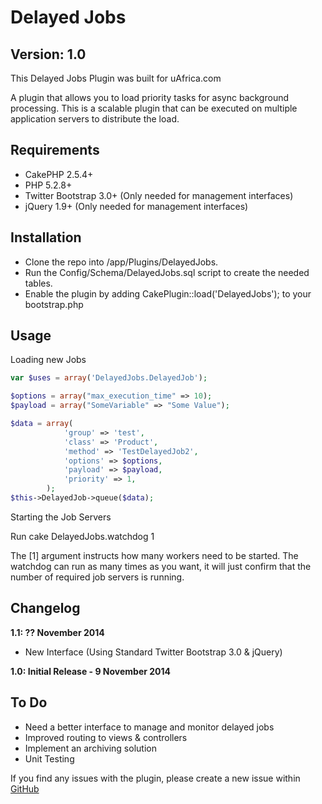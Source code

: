 Delayed Jobs
=================

Version: 1.0
------------

This Delayed Jobs Plugin was built for uAfrica.com

A plugin that allows you to load priority tasks for async background processing. This is a scalable plugin that can be executed on multiple application servers to distribute the load.

Requirements
------------

* CakePHP 2.5.4+
* PHP 5.2.8+
* Twitter Bootstrap 3.0+ (Only needed for management interfaces)
* jQuery 1.9+ (Only needed for management interfaces)

Installation
------------

* Clone the repo into /app/Plugins/DelayedJobs.
* Run the Config/Schema/DelayedJobs.sql script to create the needed tables.
* Enable the plugin by adding CakePlugin::load('DelayedJobs'); to your bootstrap.php

Usage
-------------

Loading new Jobs

```php
var $uses = array('DelayedJobs.DelayedJob');

$options = array("max_execution_time" => 10);
$payload = array("SomeVariable" => "Some Value");

$data = array(
            'group' => 'test',
            'class' => 'Product',
            'method' => 'TestDelayedJob2',
            'options' => $options,
            'payload' => $payload,
            'priority' => 1,
        );
$this->DelayedJob->queue($data);
```

Starting the Job Servers

Run
        cake DelayedJobs.watchdog 1

The [1] argument instructs how many workers need to be started. The watchdog can run as many times as you want, it will just confirm that the number of required job servers is running.


Changelog
-----

**1.1: ?? November 2014**
* New Interface (Using Standard Twitter Bootstrap 3.0 & jQuery)

**1.0: Initial Release - 9 November 2014**

To Do
-----

* Need a better interface to manage and monitor delayed jobs
* Improved routing to views & controllers
* Implement an archiving solution
* Unit Testing

If you find any issues with the plugin, please create a new issue within [GitHub](https://github.com/uafrica/delayed-jobs/issues)